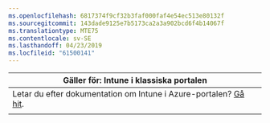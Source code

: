 ```yaml
---
ms.openlocfilehash: 6817374f9cf32b3faf000faf4e54ec513e80132f
ms.sourcegitcommit: 143dade9125e7b5173ca2a3a902bcd6f4b14067f
ms.translationtype: MTE75
ms.contentlocale: sv-SE
ms.lasthandoff: 04/23/2019
ms.locfileid: "61500141"
---
```

|                            Gäller för: Intune i klassiska portalen                            |
|------------------------------------------------------------------------------------------------|
| Letar du efter dokumentation om Intune i Azure-portalen? [Gå hit](/intune/what-is-intune). |
|                                                                                                |

